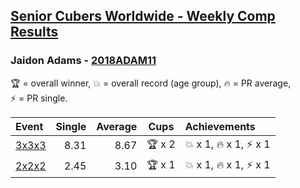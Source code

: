 <style>table {white-space: nowrap;}</style>

## [Senior Cubers Worldwide - Weekly Comp Results](/scw-comp/results/)
### Jaidon Adams - [2018ADAM11](https://www.worldcubeassociation.org/persons/2018ADAM11)

<span style="white-space: nowrap;">🏆 = overall winner</span>, <span style="white-space: nowrap;">💥 = overall record (age group)</span>, <span style="white-space: nowrap;">🔥 = PR average</span>, <span style="white-space: nowrap;">⚡ = PR single</span>.

| Event | Single | Average | Cups | Achievements|
| :-- | --: | --: | :--: | :-- |
| [3x3x3](333.md) | 8.31 | 8.67 | 🏆 x 2 | 💥 x 1, 🔥 x 1, ⚡ x 1 |
| [2x2x2](222.md) | 2.45 | 3.10 | 🏆 x 1 | 💥 x 1, 🔥 x 1, ⚡ x 1 |

<!-- Global site tag (gtag.js) - Google Analytics -->
<script async src="https://www.googletagmanager.com/gtag/js?id=UA-86348435-3"></script>
<script>window.dataLayer = window.dataLayer || []; function gtag() {dataLayer.push(arguments);} gtag('js', new Date()); gtag('config', 'UA-86348435-3');</script>

